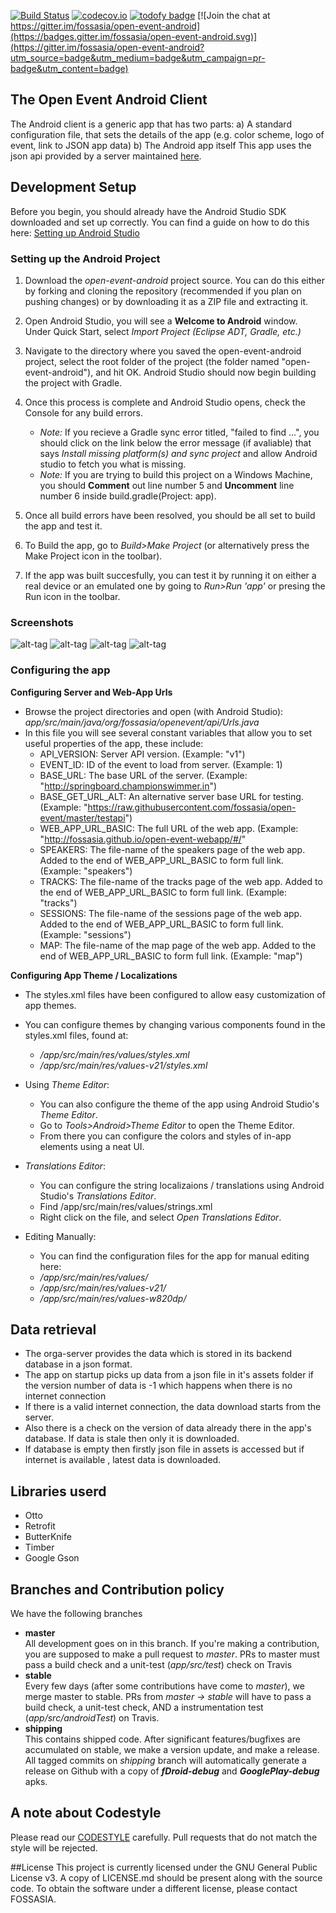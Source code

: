 [![Build Status](https://travis-ci.org/fossasia/open-event-android.svg?branch=shipping)](https://travis-ci.org/fossasia/open-event-android)
[![codecov.io](https://codecov.io/github/fossasia/open-event-android/coverage.svg?branch=shipping)](https://codecov.io/github/fossasia/open-event-android?branch=shipping)
[![todofy badge](https://todofy.org/b/fossasia/open-event-android)](https://todofy.org/r/fossasia/open-event-android)
[![Join the chat at https://gitter.im/fossasia/open-event-android](https://badges.gitter.im/fossasia/open-event-android.svg)](https://gitter.im/fossasia/open-event-android?utm_source=badge&utm_medium=badge&utm_campaign=pr-badge&utm_content=badge)

## The Open Event Android Client

The Android client is a generic app that has two parts:
a) A standard configuration file, that sets the details of the app (e.g. color scheme, logo of event, link to JSON app data)
b) The Android app itself
This app uses the json api provided by a server maintained [here](https://github.com/fossasia/open-event-orga-server).

## Development Setup
Before you begin, you should already have the Android Studio SDK downloaded and set up correctly. You can find a guide on how to do this here: [Setting up Android Studio](http://developer.android.com/sdk/installing/index.html?pkg=studio)

### Setting up the Android Project
1. Download the *open-event-android* project source. You can do this either by forking and cloning the repository (recommended if you plan on pushing changes) or by downloading it as a ZIP file and extracting it.

2. Open Android Studio, you will see a **Welcome to Android** window. Under Quick Start, select *Import Project (Eclipse ADT, Gradle, etc.)*

3. Navigate to the directory where you saved the open-event-android project, select the root folder of the project (the folder named "open-event-android"), and hit OK. Android Studio should now begin building the project with Gradle.

4. Once this process is complete and Android Studio opens, check the Console for any build errors.

	- *Note:* If you recieve a Gradle sync error titled, "failed to find ...", you should click on the link below the error message (if avaliable) that says *Install missing platform(s) and sync project* and allow Android studio to fetch you what is missing.
	- *Note:* If you are trying to build this project on a Windows Machine, you should **Comment** out line number 5 and **Uncomment** line number 6 inside build.gradle(Project: app).
5. Once all build errors have been resolved, you should be all set to build the app and test it.

6. To Build the app, go to *Build>Make Project* (or alternatively press the Make Project icon in the toolbar).

7. If the app was built succesfully, you can test it by running it on either a real device or an emulated one by going to *Run>Run 'app'* or presing the Run icon in the toolbar.

### Screenshots  
![alt-tag](screenshots/ss2.PNG)
![alt-tag](screenshots/ss1.PNG)
![alt-tag](screenshots/ss3.PNG)
![alt-tag](screenshots/ss4.PNG)

### Configuring the app

**Configuring Server and Web-App Urls**
- Browse the project directories and open (with Android Studio): *app/src/main/java/org/fossasia/openevent/api/Urls.java*
- In this file you will see several constant variables that allow you to set useful properties of the app, these include:
	* API_VERSION: Server API version. (Example: "v1")
	* EVENT_ID: ID of the event to load from server. (Example: 1)
	* BASE_URL: The base URL of the server. (Example: "http://springboard.championswimmer.in")
	* BASE_GET_URL_ALT: An alternative server base URL for testing. (Example: "https://raw.githubusercontent.com/fossasia/open-event/master/testapi")
	* WEB_APP_URL_BASIC: The full URL of the web app. (Example: "http://fossasia.github.io/open-event-webapp/#/"
	* SPEAKERS: The file-name of the speakers page of the web app. Added to the end of WEB_APP_URL_BASIC to form full link. (Example: "speakers")
	* TRACKS: The file-name of the tracks page of the web app. Added to the end of WEB_APP_URL_BASIC to form full link. (Example: "tracks")
	* SESSIONS: The file-name of the sessions page of the web app. Added to the end of WEB_APP_URL_BASIC to form full link. (Example: "sessions")
	* MAP: The file-name of the map page of the web app. Added to the end of WEB_APP_URL_BASIC to form full link. (Example: "map")

**Configuring App Theme / Localizations**
- The styles.xml files have been configured to allow easy customization of app themes.
- You can configure themes by changing various components found in the styles.xml files, found at:
	* */app/src/main/res/values/styles.xml*
	* */app/src/main/res/values-v21/styles.xml*

- Using *Theme Editor*:
	* You can also configure the theme of the app using Android Studio's *Theme Editor*.
	* Go to *Tools>Android>Theme Editor* to open the Theme Editor.
	* From there you can configure the colors and styles of in-app elements using a neat UI.

- *Translations Editor*:
	* You can configure the string localizaions / translations using Android Studio's *Translations Editor*.
	* Find /app/src/main/res/values/strings.xml
	* Right click on the file, and select *Open Translations Editor*.

- Editing Manually:
	* You can find the configuration files for the app for manual editing here:
	* */app/src/main/res/values/*
	* */app/src/main/res/values-v21/*
	* */app/src/main/res/values-w820dp/*

## Data retrieval
- The orga-server provides the data which is stored in its backend database in a json format.
- The app on startup picks up data from a json file in it's assets folder if the version number of data is -1 which happens when there is no internet connection
- If there is a valid internet connection, the data download starts from the server.
- Also there is a check on the version of data already there in the app's database. If data is stale then only it is downloaded.
- If database is empty then firstly json file in assets is accessed but if internet is available , latest data is downloaded.

## Libraries userd
- Otto
- Retrofit
- ButterKnife
- Timber
- Google Gson

## Branches and Contribution policy
We have the following branches   
 * **master**   
	 All development goes on in this branch. If you're making a contribution,
	 you are supposed to make a pull request to _master_.
	 PRs to master must pass a build check and a unit-test (_app/src/test_) check on Travis
 * **stable**   
	 Every few days (after some contributions have come to _master_), we merge
	 master to stable. PRs from _master -> stable_ will have to pass a build check,
	 a unit-test check, AND a instrumentation test (_app/src/androidTest_) on Travis.
 * **shipping**   
   This contains shipped code. After significant features/bugfixes are accumulated on stable, we make a version update, and make a release.
	 All tagged commits on _shipping_ branch will automatically generate a release on Github with a copy of ***fDroid-debug*** and ***GooglePlay-debug*** apks.

## A note about Codestyle
Please read our [CODESTYLE](CODESTYLE.md) carefully. Pull requests that do not match the style will be rejected.

##License
This project is currently licensed under the GNU General Public License v3. A copy of LICENSE.md should be present along with the source code. To obtain the software under a different license, please contact FOSSASIA.
